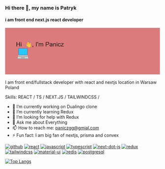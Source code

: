 ### Hi there 👋, my name is Patryk
#### i am front end next.js react developer
![i am front end next.js react developer](header.png)

I am front end/fullstack developer with react and nextjs location in Warsaw Poland 

Skills: REACT / TS / NEXT.JS / TAILWINDCSS / 

- 🔭 I’m currently working on Dualingo clone 
- 🌱 I’m currently learning Redux 
- 🤔 I’m looking for help with Redux 
- 💬 Ask me about  Everything 
- 📫 How to reach me: paniczgg@gmial.com 
- ⚡ Fun fact: I am big fan of nextjs, prisma and convex 


[<img src='https://cdn.jsdelivr.net/npm/simple-icons@3.0.1/icons/github.svg' alt='github' height='40'>](https://github.com/Panicz123456)  [<img src='https://cdn.jsdelivr.net/npm/simple-icons@3.0.1/icons/react.svg' alt='react' height='40'>](/)  [<img src='https://cdn.jsdelivr.net/npm/simple-icons@3.0.1/icons/javascript.svg' alt='javascript' height='40'>](/)  [<img src='https://cdn.jsdelivr.net/npm/simple-icons@3.0.1/icons/typescript.svg' alt='typescript' height='40'>](/)  [<img src='https://cdn.jsdelivr.net/npm/simple-icons@3.0.1/icons/next-dot-js.svg' alt='next-dot-js' height='40'>](/)  [<img src='https://cdn.jsdelivr.net/npm/simple-icons@3.0.1/icons/redux.svg' alt='redux' height='40'>](/)  [<img src='https://cdn.jsdelivr.net/npm/simple-icons@3.0.1/icons/tailwindcss.svg' alt='tailwindcss' height='40'>](/)  [<img src='https://cdn.jsdelivr.net/npm/simple-icons@3.0.1/icons/material-ui.svg' alt='material-ui' height='40'>](/)  [<img src='https://cdn.jsdelivr.net/npm/simple-icons@3.0.1/icons/redis.svg' alt='redis' height='40'>](/)  [<img src='https://cdn.jsdelivr.net/npm/simple-icons@3.0.1/icons/postgresql.svg' alt='postgresql' height='40'>](/)  

[![Top Langs](https://github-readme-stats.vercel.app/api/top-langs/?username=Panicz123456)](https://github.com/anuraghazra/github-readme-stats)

